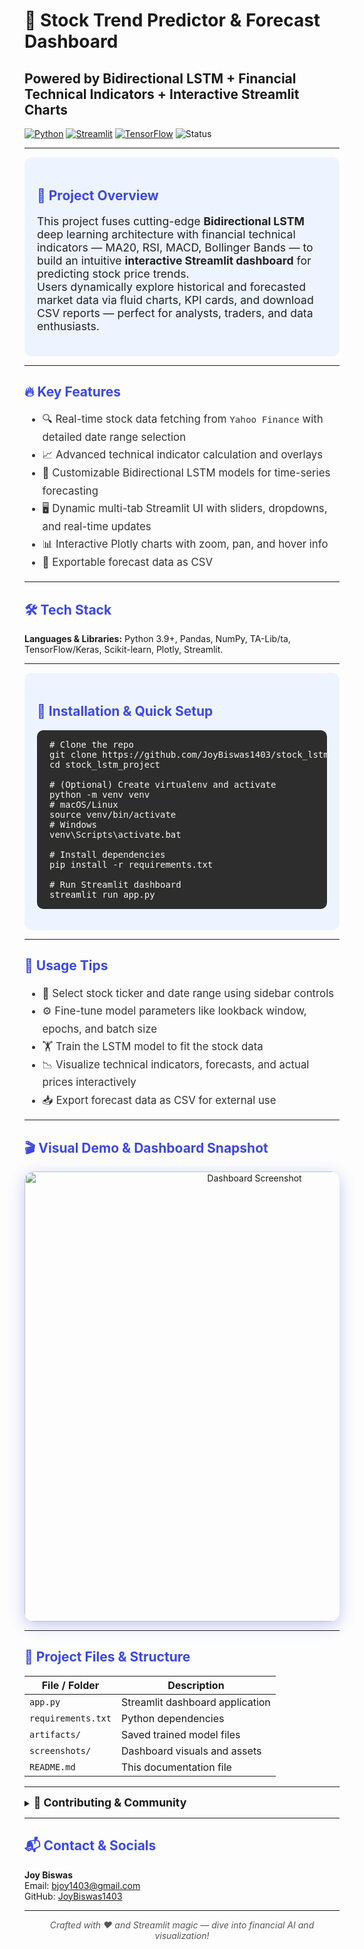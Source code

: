 <p align="center">

# 🚀 Stock Trend Predictor & Forecast Dashboard  
## Powered by Bidirectional LSTM + Financial Technical Indicators + Interactive Streamlit Charts

<a href="https://www.python.org/"><img alt="Python" src="https://img.shields.io/badge/Python-3.9+-blue?style=for-the-badge&logo=python"/></a>
<a href="https://streamlit.io/"><img alt="Streamlit" src="https://img.shields.io/badge/Streamlit-D43F3A?style=for-the-badge&logo=streamlit"/></a>
<a href="https://www.tensorflow.org/"><img alt="TensorFlow" src="https://img.shields.io/badge/TensorFlow-LSTM-orange?style=for-the-badge&logo=tensorflow"/></a>
<img alt="Status" src="https://img.shields.io/badge/Status-Completed-brightgreen?style=for-the-badge"/>


</p>

---

<section style="background:#eef4ff; padding:20px; border-radius:12px;">
<h2 style="color:#3b49df;">🌟 Project Overview</h2>
<p style="font-size:1.1rem; color:#222;">
This project fuses cutting-edge <b>Bidirectional LSTM</b> deep learning architecture with financial technical indicators — MA20, RSI, MACD, Bollinger Bands — to build an intuitive <b>interactive Streamlit dashboard</b> for predicting stock price trends.<br>
Users dynamically explore historical and forecasted market data via fluid charts, KPI cards, and download CSV reports — perfect for analysts, traders, and data enthusiasts.
</p>
</section>

---

<h2 style="color:#3b49df;">🔥 Key Features</h2>
<ul style="font-size:1.05rem; line-height:1.7; color:#333;">
  <li>🔍 Real-time stock data fetching from <code>Yahoo Finance</code> with detailed date range selection</li>
  <li>📈 Advanced technical indicator calculation and overlays</li>
  <li>🤖 Customizable Bidirectional LSTM models for time-series forecasting</li>
  <li>🖥️ Dynamic multi-tab Streamlit UI with sliders, dropdowns, and real-time updates</li>
  <li>📊 Interactive Plotly charts with zoom, pan, and hover info</li>
  <li>💾 Exportable forecast data as CSV</li>
</ul>

---

<h2 style="color:#3b49df;">🛠️ Tech Stack</h2>
<p>
  <b>Languages & Libraries:</b> Python 3.9+, Pandas, NumPy, TA-Lib/ta, TensorFlow/Keras, Scikit-learn, Plotly, Streamlit.
</p>

---

<section style="background:#eef4ff; padding:20px; border-radius:12px;">
<h2 style="color:#3b49df;">🚀 Installation & Quick Setup</h2>

<pre style="background:#2d2d2d; color:#f8f8f2; padding:15px 20px; border-radius:10px; overflow-x:auto;">
# Clone the repo
git clone https://github.com/JoyBiswas1403/stock_lstm_project.git
cd stock_lstm_project

# (Optional) Create virtualenv and activate
python -m venv venv
# macOS/Linux
source venv/bin/activate  
# Windows
venv\Scripts\activate.bat  

# Install dependencies
pip install -r requirements.txt

# Run Streamlit dashboard
streamlit run app.py
</pre>
</section>

---

<h2 style="color:#3b49df;">🧭 Usage Tips</h2>
<ul style="line-height:1.7; font-size:1.05rem; color:#333;">
  <li>🎯 Select stock ticker and date range using sidebar controls</li>
  <li>⚙️ Fine-tune model parameters like lookback window, epochs, and batch size</li>
  <li>🏋️ Train the LSTM model to fit the stock data</li>
  <li>📉 Visualize technical indicators, forecasts, and actual prices interactively</li>
  <li>📥 Export forecast data as CSV for external use</li>
</ul>

---

<h2 style="color:#3b49df;">🎬 Visual Demo & Dashboard Snapshot</h2>

<p align="center">
  <img src="screenshots/dashboard_screenshot.png" alt="Dashboard Screenshot" width="720" style="border-radius:15px; box-shadow:0 6px 25px rgb(59 73 223 / 0.3);"/>
</p>

---

<h2 style="color:#3b49df;">📂 Project Files & Structure</h2>

| File / Folder         | Description                         |
|----------------------|-----------------------------------|
| `app.py`             | Streamlit dashboard application   |
| `requirements.txt`   | Python dependencies                |
| `artifacts/`         | Saved trained model files          |
| `screenshots/`       | Dashboard visuals and assets       |
| `README.md`          | This documentation file            |

---

<details>
<summary><b style="font-size:1.1rem; cursor:pointer;">🤝 Contributing & Community</b></summary>

<p style="padding:10px; font-size:1.05rem;">
Thanks for your interest! Contributions, issues, suggestions, and feature requests are warmly welcome.<br>
- Fork the repo and create a pull request<br>
- Open an issue to report bugs or request features<br>
- Join discussions and help improve the project
</p>
</details>

---

<h2 style="color:#3b49df;">📬 Contact & Socials</h2>

<p>
  <b>Joy Biswas</b><br>
  Email: <a href="mailto:bjoy1403@gmail.com">bjoy1403@gmail.com</a><br>
  GitHub: <a href="https://github.com/JoyBiswas1403">JoyBiswas1403</a>
</p>

---

<p align="center" style="font-style:italic; color:#555;">
  Crafted with ❤️ and Streamlit magic — dive into financial AI and visualization!  
</p>
